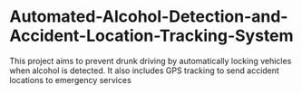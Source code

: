 # Automated-Alcohol-Detection-and-Accident-Location-Tracking-System
This project aims to prevent drunk driving by automatically locking vehicles when alcohol is detected. It also includes GPS tracking to send accident locations to emergency services
